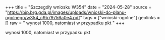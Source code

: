 +++
title = "Szczegóły wniosku W354"
date = "2024-05-28"
source = "https://bip.brg.gda.pl/images/uploads/wnioski-do-planu-ogolnego/w354_c9b79756a0e4.pdf"
tags = ["wnioski-ogolne"]
geolinks = []
raw = " wynosi 1000, natomiast w przypadku pkt "
+++

 wynosi 1000, natomiast w przypadku pkt 


